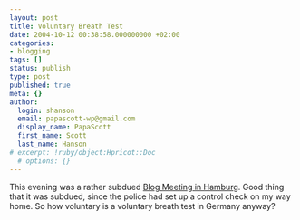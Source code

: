 ```yaml
---
layout: post
title: Voluntary Breath Test
date: 2004-10-12 00:38:58.000000000 +02:00
categories:
- blogging
tags: []
status: publish
type: post
published: true
meta: {}
author:
  login: shanson
  email: papascott-wp@gmail.com
  display_name: PapaScott
  first_name: Scott
  last_name: Hanson
# excerpt: !ruby/object:Hpricot::Doc
  # options: {}
---
```

<p>This evening was a rather subdued <a href="http://lumma.de/eintrag.php?id=800" title="Minibloggertreffen [Lummaland - das Weblog]">Blog Meeting in Hamburg</a>. Good thing that it was subdued, since the police had set up a control check on my way home. So how voluntary is a voluntary breath test in Germany anyway?</p>
